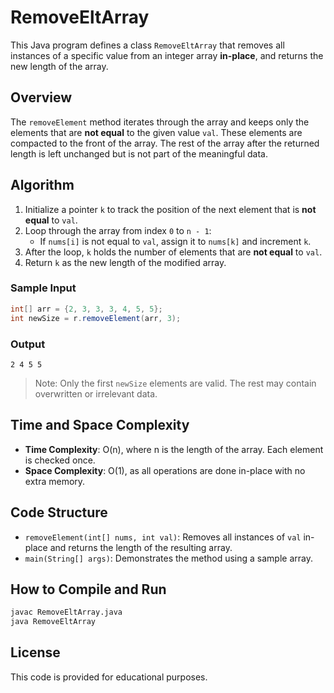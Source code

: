 # RemoveEltArray

This Java program defines a class `RemoveEltArray` that removes all instances of a specific value from an integer array **in-place**, and returns the new length of the array.

## Overview

The `removeElement` method iterates through the array and keeps only the elements that are **not equal** to the given value `val`. These elements are compacted to the front of the array. The rest of the array after the returned length is left unchanged but is not part of the meaningful data.

## Algorithm

1. Initialize a pointer `k` to track the position of the next element that is **not equal** to `val`.
2. Loop through the array from index `0` to `n - 1`:
   - If `nums[i]` is not equal to `val`, assign it to `nums[k]` and increment `k`.
3. After the loop, `k` holds the number of elements that are **not equal** to `val`.
4. Return `k` as the new length of the modified array.

### Sample Input

```java
int[] arr = {2, 3, 3, 3, 4, 5, 5};
int newSize = r.removeElement(arr, 3);
```

### Output

```
2 4 5 5
```

> Note: Only the first `newSize` elements are valid. The rest may contain overwritten or irrelevant data.

## Time and Space Complexity

- **Time Complexity**: O(n), where n is the length of the array. Each element is checked once.
- **Space Complexity**: O(1), as all operations are done in-place with no extra memory.

## Code Structure

- `removeElement(int[] nums, int val)`: Removes all instances of `val` in-place and returns the length of the resulting array.
- `main(String[] args)`: Demonstrates the method using a sample array.

## How to Compile and Run

```bash
javac RemoveEltArray.java
java RemoveEltArray
```

## License

This code is provided for educational purposes.